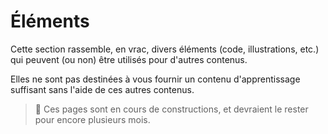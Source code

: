 # Éléments

Cette section rassemble, en vrac, divers éléments (code, illustrations, etc.) qui peuvent (ou non) être utilisés pour d'autres contenus.

Elles ne sont pas destinées à vous fournir un contenu d'apprentissage suffisant sans l'aide de ces autres contenus.

> :construction:
> Ces pages sont en cours de constructions, et devraient le rester pour encore plusieurs mois.
